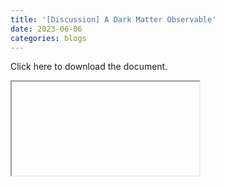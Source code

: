```yaml
---
title: '[Discussion] A Dark Matter Observable'
date: 2023-06-06
categories: blogs
---
```


<p>
<a class="pkmuon-relocation-href" _href="dark-matter-observable/dark-matter-observable.pdf" />Click here to download the document.</a>
</p>

<iframe class="pkmuon-relocation-src pkmuon-article-iframe" _src="dark-matter-observable/dark-matter-observable.pdf" />
<p>No preview.</p>
</iframe>
